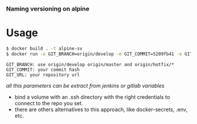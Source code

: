 ### Naming versioning on alpine

# Usage

```bash
$ docker build . -t alpine-sv
$ docker run -e GIT_BRANCH=origin/develop -e GIT_COMMIT=5209fb41 -e GIT_URL=git@gitlab.services:crawling/gocrawl-demo.git -v ~/.ssh:/root/.ssh -ti --rm svsv ./semantic-version.sh
```

	GIT_BRANCH: use origin/develop origin/master and origin/hotfix/* 
	GIT_COMMIT: your commit hash
	GIT_URL: your repository url

*all this parameters can be extract from jenkins or gitlab variables*

- bind a volume with an .ssh directory with the right credentials to connect to the repo you set.
- there are others alternatives to this approach, like docker-secrets, .env, etc.

